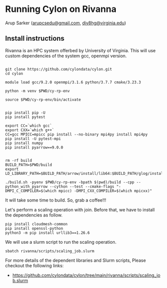 # Running Cylon on Rivanna

Arup Sarker (arupcsedu@gmail.com, djy8hg@virginia.edu)



## Install instructions

Rivanna is an HPC system offerbed by University of Virginia.
This will use custom dependencies of the system gcc, openmpi version.

```shell

git clone https://github.com/cylondata/cylon.git
cd cylon

module load gcc/9.2.0 openmpi/3.1.6 python/3.7.7 cmake/3.23.3

python -m venv $PWD/cy-rp-env

source $PWD/cy-rp-env/bin/activate


pip install pip -U
pip install pytest

export CC=`which gcc`
export CXX=`which g++`
CC=gcc MPICC=mpicc pip install --no-binary mpi4py install mpi4py
pip install -U pytest-mpi
pip install numpy
pip install pyarrow==9.0.0


rm -rf build
BUILD_PATH=$PWD/build
export LD_LIBRARY_PATH=$BUILD_PATH/arrow/install/lib64:$BUILD_PATH/glog/install/lib64:$BUILD_PATH/lib64:$BUILD_PATH/lib:$LD_LIBRARY_PATH

./build.sh -pyenv $PWD/cy-rp-env -bpath $(pwd)/build --cpp --python_with_pyarrow --cython --test --cmake-flags "-DMPI_C_COMPILER=$(which mpicc) -DMPI_CXX_COMPILER=$(which mpicxx)"

```
It will take some time to build. So, grab a coffee!!!

Let's perform a scaling operation with join. Before that, we have to install the dependencies as follow.

```shell
pip install cloudmesh-common
pip install openssl-python
python3 -m pip install urllib3==1.26.6
```

We will use a slurm script to run the scaling operation.

```shell
sbatch rivanna/scripts/scaling_job.slurm
```

For more details of the dependent libraries and Slurm scripts, Please checkout the following links:

* <https://github.com/cylondata/cylon/tree/main/rivanna/scripts/scaling_job.slurm>
